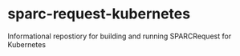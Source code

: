 # sparc-request-kubernetes
Informational repostiory for building and running SPARCRequest for Kubernetes
